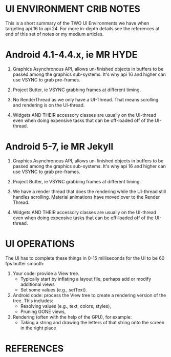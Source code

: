 UI ENVIRONMENT CRIB NOTES
=========================

This is a short summary of the TWO UI Environments we have when 
targeting api 16 to api 24. For more in-depth details see the references 
at end of this set of notes or my medium articles.

# Android 4.1-4.4.x, ie MR HYDE

1. Graphics Asynchronous API, allows un-finished objects in buffers to 
   be passed among the graphics sub-systems. It's why api 16 and higher 
   can use VSYNC to grab pre-frames.
   
2. Project Butter, ie VSYNC grabbing frames at different timing.

3. No RenderThread as we only have a UI-Thread. That means scrolling and 
   rendering is on the UI-thread.

4. Widgets AND THEIR accessory classes are usually on the UI-thread even 
   when doing expensive tasks that can be off-loaded off of the UI-thread.
   

   
# Android 5-7, ie MR Jekyll

1. Graphics Asynchronous API, allows un-finished objects in buffers to 
   be passed among the graphics sub-systems. It's why api 16 and higher 
   can use VSYNC to grab pre-frames.
   
2. Project Butter, ie VSYNC grabbing frames at different timing.

3. We have a render thread that does the rendering while the UI-thread still 
   handles scrolling. Material animations have moved over to the Render Thread.
   
4. Widgets AND THEIR accessory classes are usually on the UI-thread even 
   when doing expensive tasks that can be off-loaded off of the UI-thread.
   
# UI OPERATIONS

The UI has to complete these things in 0-15 milliseconds for the UI to be 
60 fps butter smooth:

1. Your code: provide a View tree.
    * Typically start by inflating a layout file, perhaps add or modify
      additional views
    * Set some values (e.g., setText).
2. Android code: process the View tree to create a rendering version of the
     tree. This includes:
    * Resolving values (e.g., text, colors, styles),
    * Pruning GONE views,
3. Rendering (often with the help of the GPU), for example:
    * Taking a string and drawing the letters of that string onto the screen in
      the right place

   
   
# REFERENCES

